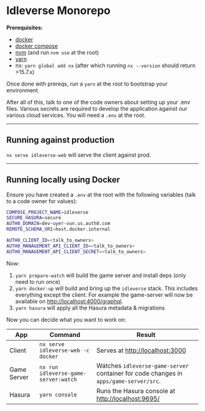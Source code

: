# Idleverse Monorepo

**Prerequisites:**

- [docker](https://docs.docker.com/get-docker/)
- [docker compose](https://docs.docker.com/compose/install/)
- [nvm](https://github.com/nvm-sh/nvm#installing-and-updating) (and run `nvm use` at the root)
- [yarn](https://classic.yarnpkg.com/lang/en/docs/install/)
- nx: `yarn global add nx` (after which running `nx --version` should return >15.7.x)

Once done with prereqs, run a `yarn` at the root to bootstrap your environment.

After all of this, talk to one of the code owners about setting up your .env files. Various secrets are required to develop the application against our various cloud services. You will need a `.env` at the root.

---

## Running against production

`nx serve idleverse-web` will serve the client against prod.

---

## Running locally using Docker

Ensure you have created a `.env` at the root with the following variables (talk to a code owner for values):

```bash
COMPOSE_PROJECT_NAME=idleverse
SECURE_HASURA=secure
AUTH0_DOMAIN=dev-uyer-vun.us.auth0.com
REMOTE_SCHEMA_URI=host.docker.internal

AUTH0_CLIENT_ID=<talk_to_owners>
AUTH0_MANAGEMENT_API_CLIENT_ID=<talk_to_owners>
AUTH0_MANAGEMENT_API_CLIENT_SECRET=<talk_to_owners>
```

Now:

1. `yarn prepare-watch` will build the game server and install deps (only need to run once)
2. `yarn docker-up` will build and bring up the `idleverse` stack. This includes everything except the client. For example the game-server will now be available on <http://localhost:4000/graphql>.
3. `yarn hasura` will apply all the Hasura metadata & migrations

Now you can decide what you want to work on:

| App         | Command                              | Result                                                                                |
| ----------- | ------------------------------------ | ------------------------------------------------------------------------------------- |
| Client      | `nx serve idleverse-web -c docker`   | Serves at <http://localhost:3000>                                                     |
| Game Server | `nx run idleverse-game-server:watch` | Watches `idleverse-game-server` container for code changes in `apps/game-server/src`. |
| Hasura      | `yarn console`                       | Runs the Hasura console at <http://localhost:9695/>                                   |
